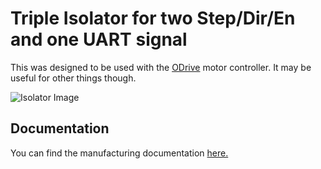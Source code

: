 # Triple Isolator for two Step/Dir/En and one UART signal #

This was designed to be used with the [ODrive](https://github.com/madcowswe/ODrive "ODrive") motor controller. It may be useful for other things though.

![Isolator Image](https://github.com/SG-O/Isolator/raw/master/Doc/Isolator.png)

## Documentation ##

You can find the manufacturing documentation [here.](https://github.com/SG-O/Isolator/tree/master/Doc)
